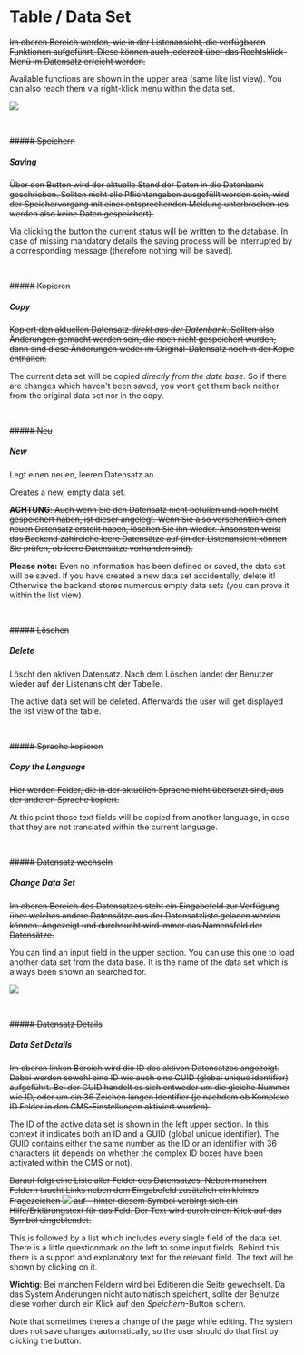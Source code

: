 # Table / Data Set

~~Im oberen Bereich werden, wie in der Listenansicht, die verfügbaren Funktionen aufgeführt. Diese können auch jederzeit über das Rechtsklick-Menü im Datensatz erreicht werden.~~

Available functions are shown in the upper area (same like list view). You can also reach them via right-klick menu within the data set.

![](bild10.png)

<br>

~~##### Speichern~~

##### Saving

~~Über den Button wird der aktuelle Stand der Daten in die Datenbank geschrieben. Sollten nicht alle Pflichtangaben ausgefüllt worden sein, wird der Speichervorgang mit einer entsprechenden Meldung unterbrochen (es werden also keine Daten gespeichert).~~

Via clicking the button the current status will be written to the database. In case of missing mandatory details the saving process will be interrupted by a corresponding message (therefore nothing will be saved).

<br>


~~##### Kopieren~~

##### Copy

~~Kopiert den aktuellen Datensatz *direkt aus der Datenbank*. Sollten also Änderungen gemacht worden sein, die noch nicht gespeichert wurden, dann sind diese Änderungen weder im Original-Datensatz noch in der Kopie enthalten.~~

The current data set will be copied *directly from the date base*. So if there are changes which haven't been saved, you wont get them back neither from the original data set nor in the copy.

<br>

~~##### Neu~~

##### New

Legt einen neuen, leeren Datensatz an.

Creates a new, empty data set.

~~**ACHTUNG**: Auch wenn Sie den Datensatz nicht befüllen und noch nicht gespeichert haben, ist dieser angelegt. Wenn Sie also versehentlich einen neuen Datensatz erstellt haben, löschen Sie ihn wieder. Ansonsten weist das Backend zahlreiche leere Datensätze auf (in der Listenansicht können Sie prüfen, ob leere Datensätze vorhanden sind).~~

**Please note:** Even no information has been defined or saved, the data set will be saved. If you have created a new data set accidentally, delete it! Otherwise the backend stores numerous empty data sets (you can prove it within the list view).

<br>

~~##### Löschen~~

##### Delete

Löscht den aktiven Datensatz. Nach dem Löschen landet der Benutzer wieder auf der Listenansicht der Tabelle.

The active data set will be deleted. Afterwards the user will get displayed the list view of the table.

<br>

~~##### Sprache kopieren~~

##### Copy the Language

~~Hier werden Felder, die in der aktuellen Sprache nicht übersetzt sind, aus der anderen Sprache kopiert.~~

At this point those text fields will be copied from another language, in case that they are not translated within the current language.

<br>

~~##### Datensatz wechseln~~

##### Change Data Set

~~Im oberen Bereich des Datensatzes steht ein Eingabefeld zur Verfügung über welches andere Datensätze aus der Datensatzliste geladen werden können. Angezeigt und durchsucht wird immer das Namensfeld der Datensätze.~~

You can find an input field in the upper section. You can use this one to load another data set from the data base. It is the name of the data set which is always been shown an searched for.

![](bild11.png)

<br>

~~##### Datensatz Details~~

##### Data Set Details

~~Im oberen linken Bereich wird die ID des aktiven Datensatzes angezeigt. Dabei werden sowohl eine ID wie auch eine GUID (global unique identifier) aufgeführt. Bei der GUID handelt es sich entweder um die gleiche Nummer wie ID, oder um ein 36 Zeichen langen Identifier (je nachdem ob Komplexe ID Felder in den CMS-Einstellungen aktiviert wurden).~~

The ID of the active data set is shown in the left upper section. In this context it indicates both an ID and a GUID (global unique identifier). The GUID contains either the same number as the ID or an identifier with 36 characters (it depends on whether the complex ID boxes have been activated within the CMS or not).

~~Darauf folgt eine Liste aller Felder des Datensatzes. Neben manchen Feldern taucht Links neben dem Eingabefeld zusätzlich ein kleines Fragezeichen ![](bild12.png) auf - hinter diesem Symbol verbirgt sich ein Hilfe/Erklärungstext für das Feld. Der Text wird durch einen Klick auf das Symbol eingeblendet.~~

This is followed by a list which includes every single field of the data set. There is a little questionmark on the left to some input fields. Behind this there is a support and explanatory text for the relevant field. The text will be shown by clicking on it.

**Wichtig**: Bei manchen Feldern wird bei Editieren die Seite gewechselt. Da das System Änderungen nicht automatisch speichert, sollte der Benutze diese vorher durch ein Klick auf den *Speichern*-Button sichern.

Note that sometimes theres a change of the page while editing. The system does not save changes automatically, so the user should do that first by clicking the button.